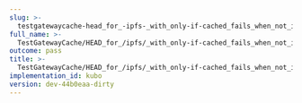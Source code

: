 ```yaml
---
slug: >-
  testgatewaycache-head_for_-ipfs-_with_only-if-cached_fails_when_not_in_local_datastore
full_name: >-
  TestGatewayCache/HEAD_for_/ipfs/_with_only-if-cached_fails_when_not_in_local_datastore
outcome: pass
title: >-
  TestGatewayCache/HEAD_for_/ipfs/_with_only-if-cached_fails_when_not_in_local_datastore
implementation_id: kubo
version: dev-44b0eaa-dirty
---
```


